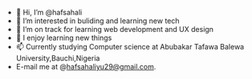 - 👋 Hi, I’m @hafsahali
- 👀 I’m interested in buliding and learning new tech
- 🌱 I’m on track for learning web development and UX design
- 💞️ I enjoy learning new things
- 📫 Currently studying Computer science at Abubakar Tafawa Balewa University,Bauchi,Nigeria
- E-mail me at @hafsahaliyu29@gmail.com.
